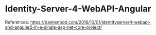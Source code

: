 # Identity-Server-4-WebAPI-Angular

References:
https://damienbod.com/2016/10/01/identityserver4-webapi-and-angular2-in-a-single-asp-net-core-project/

